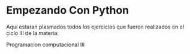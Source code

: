 # Empezando Con Python

Aqui estaran plasmados todos los ejercicios que fueron realizados en el ciclo III de la materia:

Programacion computacional III

